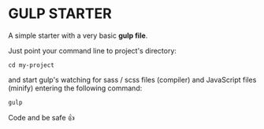 # GULP STARTER

A simple starter with a very basic **gulp file**.

Just point your command line to project's directory:

`cd my-project`

and start gulp's watching for sass / scss files (compiler) and JavaScript files (minify) entering the following command:

`gulp`

Code and be safe :+1:
